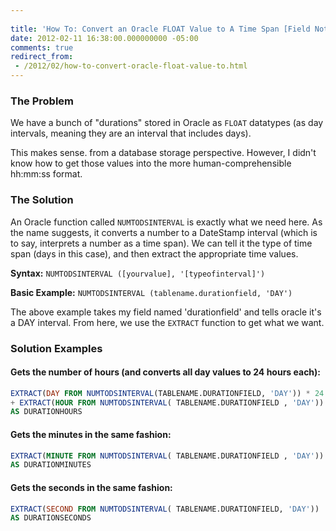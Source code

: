 ```yaml
---
 
title: 'How To: Convert an Oracle FLOAT Value to A Time Span [Field Notes]'
date: 2012-02-11 16:38:00.000000000 -05:00
comments: true
redirect_from: 
 - /2012/02/how-to-convert-oracle-float-value-to.html
---
```

### The Problem
We have a bunch of "durations" stored in Oracle as `FLOAT` datatypes (as day intervals, meaning they are an interval that includes days).

This makes sense. from a database storage perspective. However, I didn't know how to get those values into the more human-comprehensible hh:mm:ss format.

### The Solution
An Oracle function called `NUMTODSINTERVAL` is exactly what we need here. As the name suggests, it converts a number to a DateStamp interval (which is to say, interprets a number as a time span). We can tell it the type of time span (days in this case), and then extract the appropriate time values.

**Syntax:** `NUMTODSINTERVAL ([yourvalue], '[typeofinterval]')`

**Basic Example:** `NUMTODSINTERVAL (tablename.durationfield, 'DAY')`

The above example takes my field named 'durationfield' and tells oracle it's a DAY interval. From here, we use the `EXTRACT` function to get what we want.

### Solution Examples
#### Gets the number of hours (and converts all day values to 24 hours each):

```sql
EXTRACT(DAY FROM NUMTODSINTERVAL(TABLENAME.DURATIONFIELD, 'DAY')) * 24
+ EXTRACT(HOUR FROM NUMTODSINTERVAL( TABLENAME.DURATIONFIELD , 'DAY')) 
AS DURATIONHOURS
```


#### Gets the minutes in the same fashion:
```sql
EXTRACT(MINUTE FROM NUMTODSINTERVAL( TABLENAME.DURATIONFIELD , 'DAY'))                                                                   
AS DURATIONMINUTES
```

#### Gets the seconds in the same fashion:
```sql
EXTRACT(SECOND FROM NUMTODSINTERVAL( TABLENAME.DURATIONFIELD, 'DAY'))                                                                  
AS DURATIONSECONDS
```
